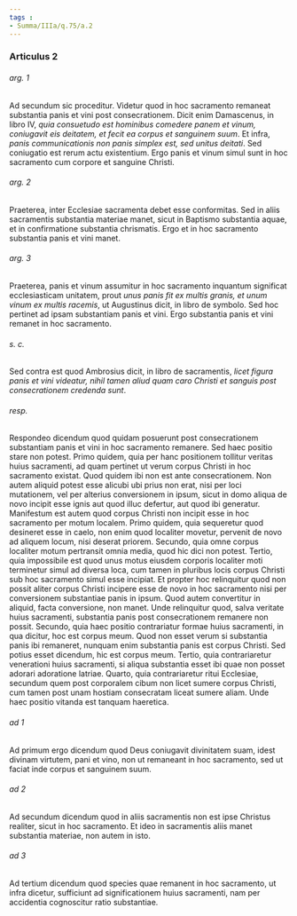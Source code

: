 ```yaml
---
tags : 
- Summa/IIIa/q.75/a.2
---
```


### Articulus 2

###### arg. 1
Ad secundum sic proceditur. Videtur quod in hoc sacramento remaneat substantia panis et vini post consecrationem. Dicit enim Damascenus, in libro IV, *quia consuetudo est hominibus comedere panem et vinum, coniugavit eis deitatem, et fecit ea corpus et sanguinem suum*. Et infra, *panis communicationis non panis simplex est, sed unitus deitati*. Sed coniugatio est rerum actu existentium. Ergo panis et vinum simul sunt in hoc sacramento cum corpore et sanguine Christi.

###### arg. 2
Praeterea, inter Ecclesiae sacramenta debet esse conformitas. Sed in aliis sacramentis substantia materiae manet, sicut in Baptismo substantia aquae, et in confirmatione substantia chrismatis. Ergo et in hoc sacramento substantia panis et vini manet.

###### arg. 3
Praeterea, panis et vinum assumitur in hoc sacramento inquantum significat ecclesiasticam unitatem, prout *unus panis fit ex multis granis, et unum vinum ex multis racemis*, ut Augustinus dicit, in libro de symbolo. Sed hoc pertinet ad ipsam substantiam panis et vini. Ergo substantia panis et vini remanet in hoc sacramento.

###### s. c.
Sed contra est quod Ambrosius dicit, in libro de sacramentis, *licet figura panis et vini videatur, nihil tamen aliud quam caro Christi et sanguis post consecrationem credenda sunt*.

###### resp.
Respondeo dicendum quod quidam posuerunt post consecrationem substantiam panis et vini in hoc sacramento remanere. Sed haec positio stare non potest. Primo quidem, quia per hanc positionem tollitur veritas huius sacramenti, ad quam pertinet ut verum corpus Christi in hoc sacramento existat. Quod quidem ibi non est ante consecrationem. Non autem aliquid potest esse alicubi ubi prius non erat, nisi per loci mutationem, vel per alterius conversionem in ipsum, sicut in domo aliqua de novo incipit esse ignis aut quod illuc defertur, aut quod ibi generatur. Manifestum est autem quod corpus Christi non incipit esse in hoc sacramento per motum localem. Primo quidem, quia sequeretur quod desineret esse in caelo, non enim quod localiter movetur, pervenit de novo ad aliquem locum, nisi deserat priorem. Secundo, quia omne corpus localiter motum pertransit omnia media, quod hic dici non potest. Tertio, quia impossibile est quod unus motus eiusdem corporis localiter moti terminetur simul ad diversa loca, cum tamen in pluribus locis corpus Christi sub hoc sacramento simul esse incipiat. Et propter hoc relinquitur quod non possit aliter corpus Christi incipere esse de novo in hoc sacramento nisi per conversionem substantiae panis in ipsum. Quod autem convertitur in aliquid, facta conversione, non manet. Unde relinquitur quod, salva veritate huius sacramenti, substantia panis post consecrationem remanere non possit. Secundo, quia haec positio contrariatur formae huius sacramenti, in qua dicitur, hoc est corpus meum. Quod non esset verum si substantia panis ibi remaneret, nunquam enim substantia panis est corpus Christi. Sed potius esset dicendum, hic est corpus meum. Tertio, quia contrariaretur venerationi huius sacramenti, si aliqua substantia esset ibi quae non posset adorari adoratione latriae. Quarto, quia contrariaretur ritui Ecclesiae, secundum quem post corporalem cibum non licet sumere corpus Christi, cum tamen post unam hostiam consecratam liceat sumere aliam. Unde haec positio vitanda est tanquam haeretica.

###### ad 1
Ad primum ergo dicendum quod Deus coniugavit divinitatem suam, idest divinam virtutem, pani et vino, non ut remaneant in hoc sacramento, sed ut faciat inde corpus et sanguinem suum.

###### ad 2
Ad secundum dicendum quod in aliis sacramentis non est ipse Christus realiter, sicut in hoc sacramento. Et ideo in sacramentis aliis manet substantia materiae, non autem in isto.

###### ad 3
Ad tertium dicendum quod species quae remanent in hoc sacramento, ut infra dicetur, sufficiunt ad significationem huius sacramenti, nam per accidentia cognoscitur ratio substantiae.

